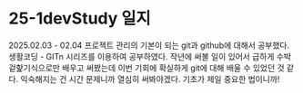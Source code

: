 # 25-1devStudy 일지

2025.02.03 - 02.04
프로젝트 관리의 기본이 되는 git과 github에 대해서 공부했다.
생활코딩 - GITn 시리즈를 이용하여 공부하였다.
작년에 써볼 일이 있어서 급하게 수박겉핥기식으로만 배우고 써봤는데 이번 기회에 확실하게 git에 대해 배울 수 있었던 것 같다.
익숙해지는 건 시간 문제니까 열심히 써봐야겠다. 기초가 제일 중요한 법이니까! 

